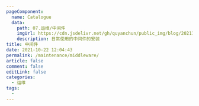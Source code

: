 ```yaml
---
pageComponent:
  name: Catalogue
  data:
    path: 07.运维/中间件
    imgUrl: https://cdn.jsdelivr.net/gh/quyanchun/public_img/blog/202110221221906.jpg
    description: 日常使用的中间件的安装
title: 中间件
date: 2021-10-22 12:04:43
permalink: /maintenance/middleware/
article: false
comment: false
editLink: false
categories:
  - 运维
tags:
  - 
---
```

